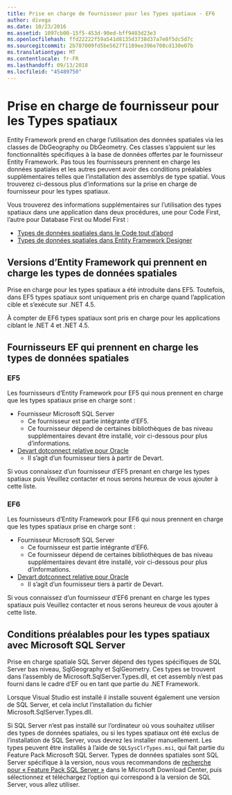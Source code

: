 ```yaml
---
title: Prise en charge de fournisseur pour les Types spatiaux - EF6
author: divega
ms.date: 10/23/2016
ms.assetid: 1097cb00-15f5-453d-90ed-bff9403d23e3
ms.openlocfilehash: ffd22222f59a541d8135d3738d37a7e8f5dc5d7c
ms.sourcegitcommit: 2b787009fd5be5627f1189ee396e708cd130e07b
ms.translationtype: MT
ms.contentlocale: fr-FR
ms.lasthandoff: 09/13/2018
ms.locfileid: "45489750"
---
```

# <a name="provider-support-for-spatial-types"></a>Prise en charge de fournisseur pour les Types spatiaux
Entity Framework prend en charge l’utilisation des données spatiales via les classes de DbGeography ou DbGeometry. Ces classes s’appuient sur les fonctionnalités spécifiques à la base de données offertes par le fournisseur Entity Framework. Pas tous les fournisseurs prennent en charge les données spatiales et les autres peuvent avoir des conditions préalables supplémentaires telles que l’installation des assemblys de type spatial. Vous trouverez ci-dessous plus d’informations sur la prise en charge de fournisseur pour les types spatiaux.  

Vous trouverez des informations supplémentaires sur l’utilisation des types spatiaux dans une application dans deux procédures, une pour Code First, l’autre pour Database First ou Model First :  

- [Types de données spatiales dans le Code tout d’abord](~/ef6/modeling/code-first/data-types/spatial.md)  
- [Types de données spatiales dans Entity Framework Designer](~/ef6/modeling/designer/data-types/spatial.md)  

## <a name="ef-releases-that-support-spatial-types"></a>Versions d’Entity Framework qui prennent en charge les types de données spatiales  

Prise en charge pour les types spatiaux a été introduite dans EF5. Toutefois, dans EF5 types spatiaux sont uniquement pris en charge quand l’application cible et s’exécute sur .NET 4.5.  

À compter de EF6 types spatiaux sont pris en charge pour les applications ciblant le .NET 4 et .NET 4.5.  

## <a name="ef-providers-that-support-spatial-types"></a>Fournisseurs EF qui prennent en charge les types de données spatiales  

### <a name="ef5"></a>EF5  

Les fournisseurs d’Entity Framework pour EF5 qui nous prennent en charge que les types spatiaux prise en charge sont :  

- Fournisseur Microsoft SQL Server  
    - Ce fournisseur est partie intégrante d’EF5.  
    - Ce fournisseur dépend de certaines bibliothèques de bas niveau supplémentaires devant être installé, voir ci-dessous pour plus d’informations.  
- [Devart dotconnect relative pour Oracle](http://www.devart.com/dotconnect/oracle/)  
    - Il s’agit d’un fournisseur tiers à partir de Devart.  

Si vous connaissez d’un fournisseur d’EF5 prenant en charge les types spatiaux puis Veuillez contacter et nous serons heureux de vous ajouter à cette liste.  

### <a name="ef6"></a>EF6  

Les fournisseurs d’Entity Framework pour EF6 qui nous prennent en charge que les types spatiaux prise en charge sont :  

- Fournisseur Microsoft SQL Server  
    - Ce fournisseur est partie intégrante d’EF6.  
    - Ce fournisseur dépend de certaines bibliothèques de bas niveau supplémentaires devant être installé, voir ci-dessous pour plus d’informations.  
- [Devart dotconnect relative pour Oracle](http://www.devart.com/dotconnect/oracle/)  
    - Il s’agit d’un fournisseur tiers à partir de Devart.  

Si vous connaissez d’un fournisseur d’EF6 prenant en charge les types spatiaux puis Veuillez contacter et nous serons heureux de vous ajouter à cette liste.  

## <a name="prerequisites-for-spatial-types-with-microsoft-sql-server"></a>Conditions préalables pour les types spatiaux avec Microsoft SQL Server  

Prise en charge spatiale SQL Server dépend des types spécifiques de SQL Server bas niveau, SqlGeography et SqlGeometry. Ces types se trouvent dans l’assembly de Microsoft.SqlServer.Types.dll, et cet assembly n’est pas fourni dans le cadre d’EF ou en tant que partie du .NET Framework.  

Lorsque Visual Studio est installé il installe souvent également une version de SQL Server, et cela inclut l’installation du fichier Microsoft.SqlServer.Types.dll.  

Si SQL Server n’est pas installé sur l’ordinateur où vous souhaitez utiliser des types de données spatiales, ou si les types spatiaux ont été exclus de l’installation de SQL Server, vous devrez les installer manuellement. Les types peuvent être installés à l’aide de `SQLSysClrTypes.msi`, qui fait partie du Feature Pack Microsoft SQL Server. Types de données spatiales sont SQL Server spécifique à la version, nous vous recommandons de [recherche pour « Feature Pack SQL Server »](https://www.microsoft.com/en-us/search/result.aspx?q=sql+server+feature+pack) dans le Microsoft Download Center, puis sélectionnez et téléchargez l’option qui correspond à la version de SQL Server, vous allez utiliser.
